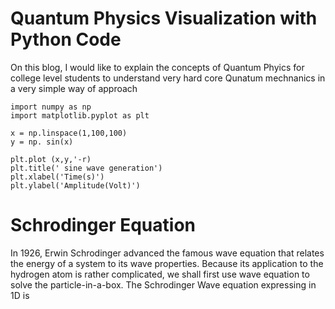 
# Quantum Physics Visualization with Python Code

 On this blog, I would like to explain the concepts of Quantum Phyics for college level students to understand very hard core Qunatum mechnanics in a very simple way of approach
```
import numpy as np
import matplotlib.pyplot as plt

x = np.linspace(1,100,100)
y = np. sin(x)

plt.plot (x,y,'-r)
plt.title(' sine wave generation')
plt.xlabel('Time(s)')
plt.ylabel('Amplitude(Volt)')
```

# Schrodinger Equation
In 1926, Erwin Schrodinger advanced the famous wave equation that relates the energy of a system to its wave properties. Because its application to the hydrogen atom is rather complicated, we shall first use wave equation to solve the particle-in-a-box. The Schrodinger Wave equation expressing in 1D is


<script type="text/javascript" async
src="https://cdnjs.cloudflare.com/ajax/libs/mathjax/2.7.2/MathJax.js? 
config=TeX-MML-AM_CHTML"
</script>

$\sum_{n=1}^{10} n^2$

\begin{equation*}
\frac {\partial^2 \varphi}{\partial x^2} +  \frac{ 8\pi^2 m}{ h^2} (E-V) \varphi = 0
\end{equation*}


   
where, 
* $\varphi$ - wave function or eigenfunction
* x - coordinate in space *
* m - mass 
* h - plank's constant
* V - potential energy

